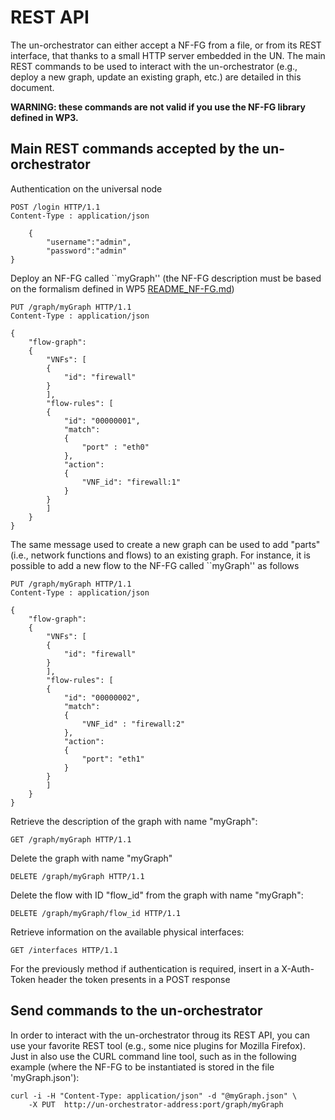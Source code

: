 # REST API

The un-orchestrator can either accept a NF-FG from a file, or from its REST interface,
that thanks to a small HTTP server embedded in the UN. The main REST commands to be used
to interact with the un-orchestrator (e.g., deploy a new graph, update an existing graph,
etc.) are detailed in this document.

**WARNING: these commands are not valid if you use the NF-FG library defined in
WP3.**

## Main REST commands accepted by the un-orchestrator

Authentication on the universal node

	POST /login	HTTP/1.1
	Content-Type : application/json

    	{
            "username":"admin", 
            "password":"admin"
	}

Deploy an NF-FG called ``myGraph'' (the NF-FG description must be based on the
formalism defined in WP5 [README_NF-FG.md](README_NF-FG.md))

    PUT /graph/myGraph HTTP/1.1
    Content-Type : application/json

    {
        "flow-graph":
        {
            "VNFs": [
		    {
				"id": "firewall"
			}
		    ],
		    "flow-rules": [
		    {
			    "id": "00000001",
    			"match":
				{
					"port" : "eth0"
				},
				"action":
				{
					"VNF_id": "firewall:1"
				}
			}
		    ]
    	}
    }

The same message used to create a new graph can be used to add "parts" (i.e.,
network functions and flows) to an existing graph. For instance, it is possible
to add a new flow to the NF-FG called ``myGraph'' as follows

    PUT /graph/myGraph HTTP/1.1
    Content-Type : application/json

    {
        "flow-graph":
        {
            "VNFs": [
		    {
				"id": "firewall"
			}
		    ],
		    "flow-rules": [
			{
				"id": "00000002",
				"match":
				{
					"VNF_id" : "firewall:2"
				},
				"action":
				{
					"port": "eth1"
				}
			}
		    ]
    	}
    }

Retrieve the description of the graph with name "myGraph":

	GET /graph/myGraph HTTP/1.1

Delete the graph with name "myGraph"

	DELETE /graph/myGraph HTTP/1.1

Delete the flow with ID "flow_id" from the graph with name "myGraph":

	DELETE /graph/myGraph/flow_id HTTP/1.1

Retrieve information on the available physical interfaces:

	GET /interfaces HTTP/1.1

For the previously method if authentication is required, insert in a X-Auth-Token header the token presents in a POST response

## Send commands to the un-orchestrator

In order to interact with the un-orchestrator throug its REST API, you can use
your favorite REST tool (e.g., some nice plugins for Mozilla Firefox). Just in
also use the CURL command line tool, such as in the following example (where the
NF-FG to be instantiated is stored in the file 'myGraph.json'):

	curl -i -H "Content-Type: application/json" -d "@myGraph.json" \
		-X PUT  http://un-orchestrator-address:port/graph/myGraph
		

